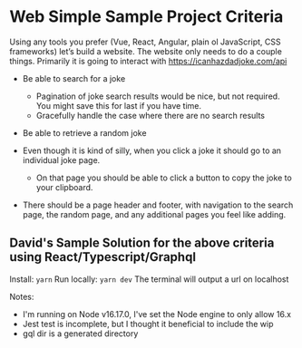 # Web Simple Sample Project Criteria

Using any tools you prefer (Vue, React, Angular, plain ol JavaScript, CSS frameworks) let’s build a website. The website only needs to do a couple things. Primarily it is going to interact with https://icanhazdadjoke.com/api

-   Be able to search for a joke

    -   Pagination of joke search results would be nice, but not required. You might save this for last if you have time.
    -   Gracefully handle the case where there are no search results

-   Be able to retrieve a random joke

-   Even though it is kind of silly, when you click a joke it should go to an individual joke page.
    -   On that page you should be able to click a button to copy the joke to your clipboard.
-   There should be a page header and footer, with navigation to the search page, the random page, and any additional pages you feel like adding.

## David's Sample Solution for the above criteria using React/Typescript/Graphql

Install: `yarn`
Run locally: `yarn dev`
The terminal will output a url on localhost

Notes:

-   I'm running on Node v16.17.0, I've set the Node engine to only allow 16.x
-   Jest test is incomplete, but I thought it beneficial to include the wip
-   gql dir is a generated directory
